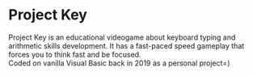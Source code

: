 # Project Key
Project Key is an educational videogame about keyboard typing and arithmetic skills development. It has a fast-paced speed gameplay that forces you to think fast and be focused. </br>
Coded on vanilla Visual Basic back in 2019 as a personal project=)
